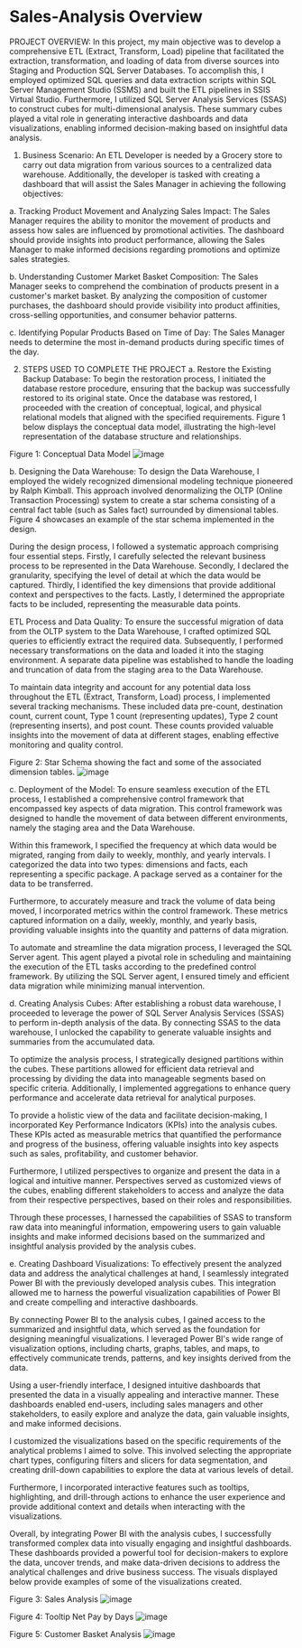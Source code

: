 # Sales-Analysis Overview 
PROJECT OVERVIEW:
In this project, my main objective was to develop a comprehensive ETL (Extract, Transform, Load) pipeline that facilitated the extraction, transformation, and loading of data from diverse sources into Staging and Production SQL Server Databases. To accomplish this, I employed optimized SQL queries and data extraction scripts within SQL Server Management Studio (SSMS) and built the ETL pipelines in SSIS Virtual Studio. Furthermore, I utilized SQL Server Analysis Services (SSAS) to construct cubes for multi-dimensional analysis. These summary cubes played a vital role in generating interactive dashboards and data visualizations, enabling informed decision-making based on insightful data analysis.

1. Business Scenario:
An ETL Developer is needed by a Grocery store to carry out data migration from various sources to a centralized data warehouse. Additionally, the developer is tasked with creating a dashboard that will assist the Sales Manager in achieving the following objectives:

a. Tracking Product Movement and Analyzing Sales Impact:
The Sales Manager requires the ability to monitor the movement of products and assess how sales are influenced by promotional activities. The dashboard should provide insights into product performance, allowing the Sales Manager to make informed decisions regarding promotions and optimize sales strategies.

b. Understanding Customer Market Basket Composition:
The Sales Manager seeks to comprehend the combination of products present in a customer's market basket. By analyzing the composition of customer purchases, the dashboard should provide visibility into product affinities, cross-selling opportunities, and consumer behavior patterns.

c. Identifying Popular Products Based on Time of Day:
The Sales Manager needs to determine the most in-demand products during specific times of the day.

2. STEPS USED TO COMPLETE THE PROJECT
a. Restore the Existing Backup Database:
To begin the restoration process, I initiated the database restore procedure, ensuring that the backup was successfully restored to its original state. Once the database was restored, I proceeded with the creation of conceptual, logical, and physical relational models that aligned with the specified requirements. Figure 1 below displays the conceptual data model, illustrating the high-level representation of the database structure and relationships.

Figure 1: Conceptual Data Model
![image](https://user-images.githubusercontent.com/99350558/234389121-bc526e05-3f7d-46f8-b21b-d8cf11eaf995.png)




b. Designing the Data Warehouse:
To design the Data Warehouse, I employed the widely recognized dimensional modeling technique pioneered by Ralph Kimball. This approach involved denormalizing the OLTP (Online Transaction Processing) system to create a star schema consisting of a central fact table (such as Sales fact) surrounded by dimensional tables. Figure 4 showcases an example of the star schema implemented in the design.

During the design process, I followed a systematic approach comprising four essential steps. Firstly, I carefully selected the relevant business process to be represented in the Data Warehouse. Secondly, I declared the granularity, specifying the level of detail at which the data would be captured. Thirdly, I identified the key dimensions that provide additional context and perspectives to the facts. Lastly, I determined the appropriate facts to be included, representing the measurable data points. 

ETL Process and Data Quality:
To ensure the successful migration of data from the OLTP system to the Data Warehouse, I crafted optimized SQL queries to efficiently extract the required data. Subsequently, I performed necessary transformations on the data and loaded it into the staging environment. A separate data pipeline was established to handle the loading and truncation of data from the staging area to the Data Warehouse.

To maintain data integrity and account for any potential data loss throughout the ETL (Extract, Transform, Load) process, I implemented several tracking mechanisms. These included data pre-count, destination count, current count, Type 1 count (representing updates), Type 2 count (representing inserts), and post count. These counts provided valuable insights into the movement of data at different stages, enabling effective monitoring and quality control.

Figure 2: Star Schema showing the fact and some of the associated dimension tables.
![image](https://user-images.githubusercontent.com/99350558/234393970-71de0994-e926-4e5a-aa08-223061cdcf27.png)



c. Deployment of the Model:
To ensure seamless execution of the ETL process, I established a comprehensive control framework that encompassed key aspects of data migration. This control framework was designed to handle the movement of data between different environments, namely the staging area and the Data Warehouse.

Within this framework, I specified the frequency at which data would be migrated, ranging from daily to weekly, monthly, and yearly intervals. I categorized the data into two types: dimensions and facts, each representing a specific package. A package served as a container for the data to be transferred.

Furthermore, to accurately measure and track the volume of data being moved, I incorporated metrics within the control framework. These metrics captured information on a daily, weekly, monthly, and yearly basis, providing valuable insights into the quantity and patterns of data migration.

To automate and streamline the data migration process, I leveraged the SQL Server agent. This agent played a pivotal role in scheduling and maintaining the execution of the ETL tasks according to the predefined control framework. By utilizing the SQL Server agent, I ensured timely and efficient data migration while minimizing manual intervention.

d. Creating Analysis Cubes:
After establishing a robust data warehouse, I proceeded to leverage the power of SQL Server Analysis Services (SSAS) to perform in-depth analysis of the data. By connecting SSAS to the data warehouse, I unlocked the capability to generate valuable insights and summaries from the accumulated data.

To optimize the analysis process, I strategically designed partitions within the cubes. These partitions allowed for efficient data retrieval and processing by dividing the data into manageable segments based on specific criteria. Additionally, I implemented aggregations to enhance query performance and accelerate data retrieval for analytical purposes.

To provide a holistic view of the data and facilitate decision-making, I incorporated Key Performance Indicators (KPIs) into the analysis cubes. These KPIs acted as measurable metrics that quantified the performance and progress of the business, offering valuable insights into key aspects such as sales, profitability, and customer behavior.

Furthermore, I utilized perspectives to organize and present the data in a logical and intuitive manner. Perspectives served as customized views of the cubes, enabling different stakeholders to access and analyze the data from their respective perspectives, based on their roles and responsibilities.

Through these processes, I harnessed the capabilities of SSAS to transform raw data into meaningful information, empowering users to gain valuable insights and make informed decisions based on the summarized and insightful analysis provided by the analysis cubes.

e. Creating Dashboard Visualizations:
To effectively present the analyzed data and address the analytical challenges at hand, I seamlessly integrated Power BI with the previously developed analysis cubes. This integration allowed me to harness the powerful visualization capabilities of Power BI and create compelling and interactive dashboards.

By connecting Power BI to the analysis cubes, I gained access to the summarized and insightful data, which served as the foundation for designing meaningful visualizations. I leveraged Power BI's wide range of visualization options, including charts, graphs, tables, and maps, to effectively communicate trends, patterns, and key insights derived from the data.

Using a user-friendly interface, I designed intuitive dashboards that presented the data in a visually appealing and interactive manner. These dashboards enabled end-users, including sales managers and other stakeholders, to easily explore and analyze the data, gain valuable insights, and make informed decisions.

I customized the visualizations based on the specific requirements of the analytical problems I aimed to solve. This involved selecting the appropriate chart types, configuring filters and slicers for data segmentation, and creating drill-down capabilities to explore the data at various levels of detail.

Furthermore, I incorporated interactive features such as tooltips, highlighting, and drill-through actions to enhance the user experience and provide additional context and details when interacting with the visualizations.

Overall, by integrating Power BI with the analysis cubes, I successfully transformed complex data into visually engaging and insightful dashboards. These dashboards provided a powerful tool for decision-makers to explore the data, uncover trends, and make data-driven decisions to address the analytical challenges and drive business success. The visuals displayed below provide examples of some of the visualizations created.

Figure 3: Sales Analysis
![image](https://github.com/okwoli200/Sales-Analysis/assets/99350558/5a8c5f5a-6a24-4f09-baaa-ee8e9f8458ea)

Figure 4: Tooltip Net Pay by Days
![image](https://github.com/okwoli200/Sales-Analysis/assets/99350558/edfff77c-3964-4157-beca-b362c1fbfcc5)


Figure 5: Customer Basket Analysis
![image](https://github.com/okwoli200/Sales-Analysis/assets/99350558/79c9e54e-0076-424f-b7d8-3bb9a4d41989)


